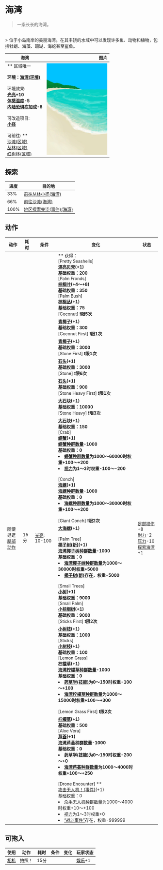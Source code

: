 # 海湾  
> 一条长长的海湾。  
<br>  
> 位于小岛南岸的美丽海湾。在其丰饶的水域中可以发现许多鱼、动物和植物，包括牡蛎、海藻、珊瑚、海蛇甚至鲨鱼。  
  
  海湾  |   图片   
 ----  |  ----:   
 ** 区域唯一 **<br><br>**环境：**[海湾(环境)](Env_Bay.md)<br><br>** 环境效果: **<br>[光亮](Light.md)+10<br>[体感温度](TemperaturePerceived.md)-5<br>[内陆恐惧症](LandSickness.md)加成-8<br><br>** 可改造项目: **<br>[小径](Imp_Path.md)<br><br>** 可前往: **<br>[沙滩(区域)](Beach.md)<br>[丛林(区域)](Jungle.md)<br>[红树林(区域)](Mangroves.md)  |  <img decoding="async" src="Sprite/Bay.png" href="a.md" style="max-width:300px;max-height:300px;">   
  
## 探索  
进度  |  目的地  
----  |  ----  
33%  |  [前往丛林小径(海湾)](Path_BayToJungle.md)  
66%  |  [前往沙滩(海湾)](Path_BayToBeach.md)  
100%  |  [地区探索完毕(事件)(海湾)](Event_BayExplored.md)  
## 动作  
动作  |  耗时  |  条件  |  变化  |  状态  
----  |  ----  |  ----  |  ----  |  ----  
随便逛逛<br>[腿部动作](LegAction.md)  |  15分  |  [光亮](Light.md): 10-100  |  ** 获得： **<br>** [Pretty Seashells] **<br>  [漂亮贝壳](SeashellsPretty.md)(+1)<br>基础权重：200<br>** [Palm Fronds] **<br>  [棕榈叶](PalmFronds.md)(+4～+8)<br>基础权重：350<br>** [Palm Bush] **<br>  [棕榈丛](PalmBush.md)(+1)<br>基础权重：75<br>** [Coconut] **❗限5次<br>  [青椰子](CoconutHusked.md)(+1)<br>基础权重：300<br>** [Coconut First] **❗限1次<br>  [青椰子](CoconutHusked.md)(+1)<br>基础权重：3000<br>** [Stone First] **❗限1次<br>  [石头](Stone.md)(+1)<br>基础权重：3000<br>** [Stone] **❗限6次<br>  [石头](Stone.md)(+1)<br>基础权重：900<br>** [Stone Heavy First] **❗限1次<br>  [大石块](StoneHeavy.md)(+1)<br>基础权重：10000<br>** [Stone Heavy] **❗限3次<br>  [大石块](StoneHeavy.md)(+1)<br>基础权重：150<br>** [Crab] **<br>  [螃蟹](Crab.md)(+1)<br>[螃蟹种群数量](Pop_Crab.md)-1000<br>基础权重：0<li>[螃蟹种群数量](Pop_Crab.md)为1000～60000时权重+100～+200</li><li>[视力](Myopia.md)为1～3时权重-100～-200</li><br>** [Conch] **<br>  [海螺](Conch.md)(+1)<br>[海螺种群数量](Pop_Conch.md)-1000<br>基础权重：0<li>[海螺种群数量](Pop_Conch.md)为1000～30000时权重+100～+200</li><br>** [Giant Conch] **❗限2次<br>  [大海螺](GiantConch.md)(+1)<br><br>** [Palm Tree] **<br>  [椰子树(新)](PalmTreeNew.md)(+1)<br>[海湾椰子树种群数量](PalmTree_BayPop.md)-1000<br>基础权重：0<li>[海湾椰子树种群数量](PalmTree_BayPop.md)为1000～30000时权重+5000</li><li>[椰子树(新)](PalmTreeNew.md)存在，权重-5000</li><br>** [Small Trees] **<br>  [小树](SmallTree.md)(+1)<br>基础权重：9000<br>** [Small Palm] **<br>  [小棕榈树](SmallPalm.md)(+1)<br>基础权重：9000<br>** [Sticks First] **❗限2次<br>  [小树枝](Sticks.md)(+1)<br>基础权重：1000<br>** [Sticks] **<br>  [小树枝](Sticks.md)(+1)<br>基础权重：100<br>** [Lemon Grass] **<br>  [柠檬草](Lemongrass.md)(+1)<br>[海湾柠檬草种群数量](LemonGrass_BayPop.md)-1000<br>基础权重：0<li>[药草学(技能)](Skill_Herbology.md)为0～150时权重-100～+100</li><li>[海湾柠檬草种群数量](LemonGrass_BayPop.md)为1000～15000时权重+100～+300</li><br>** [Lemon Grass First] **❗限2次<br>  [柠檬草](Lemongrass.md)(+1)<br>基础权重：500<br>** [Aloe Vera] **<br>  [芦荟](AloeVera.md)(+1)<br>[海湾芦荟种群数量](AloeVera_BayPop.md)-1000<br>基础权重：0<li>[药草学(技能)](Skill_Herbology.md)为0～150时权重-200～+0</li><li>[海湾芦荟种群数量](AloeVera_BayPop.md)为1000～4000时权重+100～+250</li><br>** [Drone Encounter] **<br>  [攻击无人机！(事件)](Event_DroneFight.md)(+1)<br>基础权重：0<li>[杀手无人机种群数量](Pop_Drone.md)为1000～4000时权重+10～+100</li><li>[视力](Myopia.md)为1～3时权重+0</li><li>[“战斗事件”](tag_FightEvent.md)存在，权重-999999</li>  |  [足部损伤](FootDamage.md)+8<br>[耐力](Stamina.md)-2<br>[压力](Stress.md)-10<br>[探索海湾](Exploration_Bay.md)+1  
## 可拖入  
使用  |  动作  |  耗时  |  条件  |  变化  |  玩家状态  
----  |  ----  |  ----  |  ----  |  ----  |  ----  
[相机](Camera.md)  |  拍照！<br>  |  15分  |    |    |  [娱乐](Entertainment.md)+1  


<script>document.title="海湾 - 卡牌生存百科 Card Survival Wiki";</script>